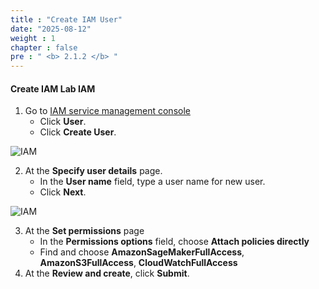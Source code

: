```yaml
---
title : "Create IAM User"
date: "2025-08-12"
weight : 1
chapter : false
pre : " <b> 2.1.2 </b> "
---
```



#### Create IAM **Lab IAM**
1. Go to [IAM service management console](https://console.aws.amazon.com/iam/home)
   + Click **User**.
   + Click **Create User**.

![IAM](/images/2.prerequisite/003-IAM.png)

2. At the **Specify user details** page.
   + In the **User name** field, type a user name for new user.
   + Click **Next**.

![IAM](/images/2.prerequisite/004-IAM.png)

3. At the **Set permissions** page
   + In the **Permissions options** field, choose **Attach policies directly**
   + Find and choose **AmazonSageMakerFullAccess**, **AmazonS3FullAccess**, **CloudWatchFullAccess**
4. At the **Review and create**, click **Submit**.
